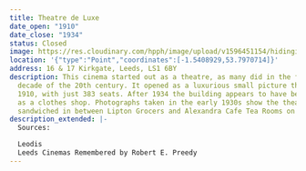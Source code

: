 ```yaml
---
title: Theatre de Luxe
date_open: "1910"
date_close: "1934"
status: Closed
image: https://res.cloudinary.com/hpph/image/upload/v1596451154/hidinginplainsight/theatredeluxe.svg
location: '{"type":"Point","coordinates":[-1.5408929,53.7970714]}'
address: 16 & 17 Kirkgate, Leeds, LS1 6BY
description: This cinema started out as a theatre, as many did in the first
  decade of the 20th century. It opened as a luxurious small picture theatre in
  1910, with just 383 seats. After 1934 the building appears to have been used
  as a clothes shop. Photographs taken in the early 1930s show the theatre
  sandwiched in between Lipton Grocers and Alexandra Cafe Tea Rooms on Kirkgate.
description_extended: |-
  Sources:

  Leodis
  Leeds Cinemas Remembered by Robert E. Preedy
---
```


